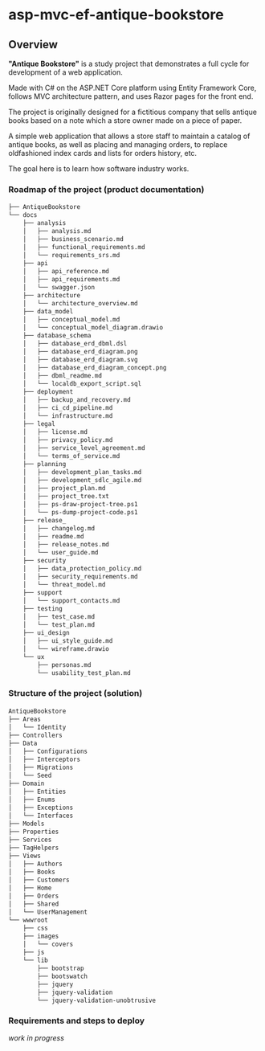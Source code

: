 ﻿# asp-mvc-ef-antique-bookstore


## Overview

**"Antique Bookstore"** is a study project that demonstrates a full cycle for development of a web application.

Made with C# on the ASP.NET Core platform using Entity Framework Core, follows MVC architecture pattern, and uses Razor pages for the front end. 

The project is originally designed for a fictitious company that sells antique books based on a note which a store owner made on a piece of paper.

A simple web application that allows a store staff to maintain a catalog of antique books, as well as placing and managing orders, to replace oldfashioned index cards and lists for orders history, etc.

The goal here is to learn how software industry works.


[comment]: ![Label](images/2025-04-06-104845.png)


### Roadmap of the project (product documentation)

```
├── AntiqueBookstore
└── docs
    ├── analysis
    │   ├── analysis.md
    │   ├── business_scenario.md
    │   ├── functional_requirements.md
    │   └── requirements_srs.md
    ├── api
    │   ├── api_reference.md
    │   ├── api_requirements.md
    │   └── swagger.json
    ├── architecture
    │   └── architecture_overview.md
    ├── data_model
    │   ├── conceptual_model.md
    │   └── conceptual_model_diagram.drawio
    ├── database_schema
    │   ├── database_erd_dbml.dsl
    │   ├── database_erd_diagram.png
    │   ├── database_erd_diagram.svg
    │   ├── database_erd_diagram_concept.png
    │   ├── dbml_readme.md
    │   └── localdb_export_script.sql
    ├── deployment
    │   ├── backup_and_recovery.md
    │   ├── ci_cd_pipeline.md
    │   └── infrastructure.md
    ├── legal
    │   ├── license.md
    │   ├── privacy_policy.md
    │   ├── service_level_agreement.md
    │   └── terms_of_service.md
    ├── planning
    │   ├── development_plan_tasks.md
    │   ├── development_sdlc_agile.md
    │   ├── project_plan.md
    │   ├── project_tree.txt
    │   ├── ps-draw-project-tree.ps1
    │   └── ps-dump-project-code.ps1
    ├── release_
    │   ├── changelog.md
    │   ├── readme.md
    │   ├── release_notes.md
    │   └── user_guide.md
    ├── security
    │   ├── data_protection_policy.md
    │   ├── security_requirements.md
    │   └── threat_model.md
    ├── support
    │   └── support_contacts.md
    ├── testing
    │   ├── test_case.md
    │   └── test_plan.md
    ├── ui_design
    │   ├── ui_style_guide.md
    │   └── wireframe.drawio
    └── ux
        ├── personas.md
        └── usability_test_plan.md
```

### Structure of the project (solution)

```
AntiqueBookstore
├── Areas
│   └── Identity
├── Controllers
├── Data
│   ├── Configurations
│   ├── Interceptors
│   ├── Migrations
│   └── Seed
├── Domain
│   ├── Entities
│   ├── Enums
│   ├── Exceptions
│   └── Interfaces
├── Models
├── Properties
├── Services
├── TagHelpers
├── Views
│   ├── Authors
│   ├── Books
│   ├── Customers
│   ├── Home
│   ├── Orders
│   ├── Shared
│   └── UserManagement
└── wwwroot
    ├── css
    ├── images
    │   └── covers
    ├── js
    └── lib
        ├── bootstrap
        ├── bootswatch
        ├── jquery
        ├── jquery-validation
        └── jquery-validation-unobtrusive
```

### Requirements and steps to deploy

*work in progress*